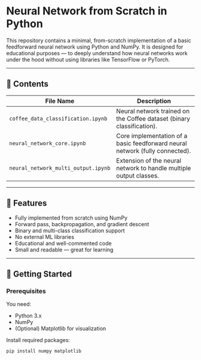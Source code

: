 # Neural Network from Scratch in Python

This repository contains a minimal, from-scratch implementation of a basic feedforward neural network using Python and NumPy. It is designed for educational purposes — to deeply understand how neural networks work under the hood without using libraries like TensorFlow or PyTorch.

---

## 📁 Contents

| File Name                          | Description |
|-----------------------------------|-------------|
| `coffee_data_classification.ipynb`   | Neural network trained on the Coffee dataset (binary classification). |
| `neural_network_core.ipynb`          | Core implementation of a basic feedforward neural network (fully connected). |
| `neural_network_multi_output.ipynb`  | Extension of the neural network to handle multiple output classes. |

---

## 🔧 Features

- Fully implemented from scratch using NumPy
- Forward pass, backpropagation, and gradient descent
- Binary and multi-class classification support
- No external ML libraries
- Educational and well-commented code
- Small and readable — great for learning

---

## 🚀 Getting Started

### Prerequisites

You need:

- Python 3.x
- NumPy
- (Optional) Matplotlib for visualization

Install required packages:

```bash
pip install numpy matplotlib
